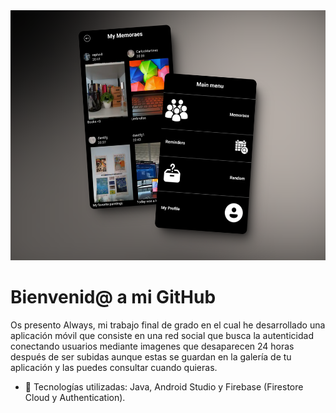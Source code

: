 <div align="center">
  <img height="400" src="https://github.com/DaniGonzaR/Always-mobile-app/blob/master/app/src/main/res/drawable/ImagenAlways.png?raw=true"  />
</div>

###

<h1 align="left">Bienvenid@ a mi GitHub</h1>

Os presento Always, mi trabajo final de grado en el cual he desarrollado una aplicación móvil que consiste en una red social que busca la autenticidad conectando usuarios mediante imagenes que desaparecen 24 horas después de ser subidas aunque estas se guardan en la galería de tu aplicación y las puedes consultar cuando quieras.

- 🌟 Tecnologías utilizadas: Java, Android Studio y Firebase (Firestore Cloud y Authentication).
